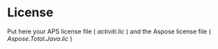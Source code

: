 # License

Put here your APS license file ( _activiti.lic_ ) and the Aspose license file ( _Aspose.Total.Java.lic_ ) 